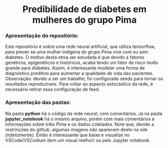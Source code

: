 # <h1 align="center" id="heading">**Predibilidade de diabetes em mulheres do grupo Pima**</h1>

### Apresentação do repositório:

Este repositório é sobre uma rede neural artificial, que utiliza tensorflow, para prever se uma mulher indígena do grupo Pima vive com ou sem diabetes. O motivo desta etnia ser estudada é que devido a fatores genéticos, epigenéticos e históricos, acaba tendo um fator de risco muito grande para diabetes. Assim, é interessante modelar uma forma de diagnóstico preditivo para aumentar a qualidade de vida das pacientes.
Observação: devido a ser um trabalho, foi configurado seeds para tornar os resultados reproduzíveis. Para voltar ao aspecto estocástico da rede, é necessário retirar essa configuração de feed.

### Apresentação das pastas:

Na pasta **python** há o código da rede neural, com comentários. Já na pasta **jupyter_notebook** há o mesmo arquivo, porém com mais comentários e informações sobre tribo Pima e os dados coletados. Note que, devido a restrinções do github, algumas imagens não aparecem direto no site *(infelizmente)*. Então é interessante que baixe e visualize no VSCode/VSCodium (tem um visual melhor) ou pelo Jupyter notebook.
